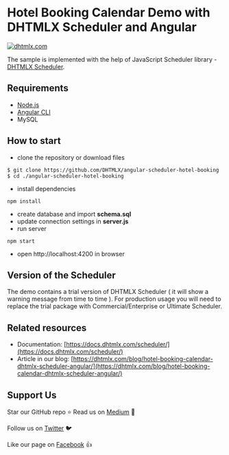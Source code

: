 # Hotel Booking Calendar Demo with DHTMLX Scheduler and Angular

[![dhtmlx.com](https://img.shields.io/badge/made%20by-DHTMLX-blue)](https://dhtmlx.com/)

The sample is implemented with the help of JavaScript Scheduler library - [DHTMLX Scheduler](https://dhtmlx.com/docs/products/dhtmlxScheduler/).

## Requirements

- [Node.js](https://nodejs.org/en)
- [Angular CLI](https://angular.io/cli)
- MySQL

## How to start

 - clone the repository or download files

~~~
$ git clone https://github.com/DHTMLX/angular-scheduler-hotel-booking
$ cd ./angular-scheduler-hotel-booking
~~~

 - install dependencies
~~~
npm install 
~~~

 - create database and import **schema.sql**
 - update connection settings in **server.js**
 - run server
~~~
npm start
~~~

 - open http://localhost:4200 in browser

## Version of the Scheduler

The demo contains a trial version of DHTMLX Scheduler ( it will show a warning message from time to time ). For production usage you will need to replace the trial package with Commercial/Enterprise or Ultimate Scheduler.

## Related resources

- Documentation: [https://docs.dhtmlx.com/scheduler/](https://docs.dhtmlx.com/scheduler/)
- Article in our blog: [https://dhtmlx.com/blog/hotel-booking-calendar-dhtmlx-scheduler-angular/](https://dhtmlx.com/blog/hotel-booking-calendar-dhtmlx-scheduler-angular/)

## Support Us

Star our GitHub repo :star:
Read us on [Medium](https://medium.com/@dhtmlx) :newspaper:

Follow us on [Twitter](https://twitter.com/dhtmlx) :bird:

Like our page on [Facebook](https://www.facebook.com/dhtmlx/) :thumbsup: